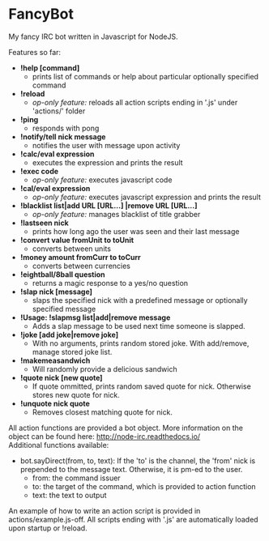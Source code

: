FancyBot
========

My fancy IRC bot written in Javascript for NodeJS.

Features so far:
- **!help [command]**
  - prints list of commands or help about particular optionally specified command
- **!reload**
  - *op-only feature:* reloads all action scripts ending in '.js' under 'actions/' folder
- **!ping**
  - responds with pong
- **!notify/tell nick message**
  - notifies the user with message upon activity
- **!calc/eval expression**
  - executes the expression and prints the result
- **!exec code**
  - *op-only feature:* executes javascript code
- **!cal/eval expression**
  - *op-only feature:* executes javascript expression and prints the result
- **!blacklist list|add URL [URL...] |remove URL [URL...]**
  - *op-only feature:* manages blacklist of title grabber
- **!lastseen nick**
  - prints how long ago the user was seen and their last message
- **!convert value fromUnit to toUnit**
  - converts between units
- **!money amount fromCurr to toCurr**
  - converts between currencies
- **!eightball/8ball question**
  - returns a magic response to a yes/no question
- **!slap nick [message]**
  - slaps the specified nick with a predefined message or optionally specified message
- **!Usage: !slapmsg list|add|remove message**
  - Adds a slap message to be used next time someone is slapped.
- **!joke [add joke|remove joke]**
  - With no arguments, prints random stored joke. With add/remove, manage stored joke list.
- **!makemeasandwich**
  - Will randomly provide a delicious sandwich
- **!quote nick [new quote]**
  - If quote ommitted, prints random saved quote for nick. Otherwise stores new quote for nick.
- **!unquote nick quote**
  - Removes closest matching quote for nick.

All action functions are provided a bot object. More information on the object can be found here: http://node-irc.readthedocs.io/  
Additional functions available:
- bot.sayDirect(from, to, text): If the 'to' is the channel, the 'from' nick is prepended to the message text. Otherwise, it is pm-ed to the user.
  - from: the command issuer
  - to: the target of the command, which is provided to action function
  - text: the text to output

An example of how to write an action script is provided in actions/example.js-off. All scripts ending with '.js' are automatically loaded upon startup or !reload.
